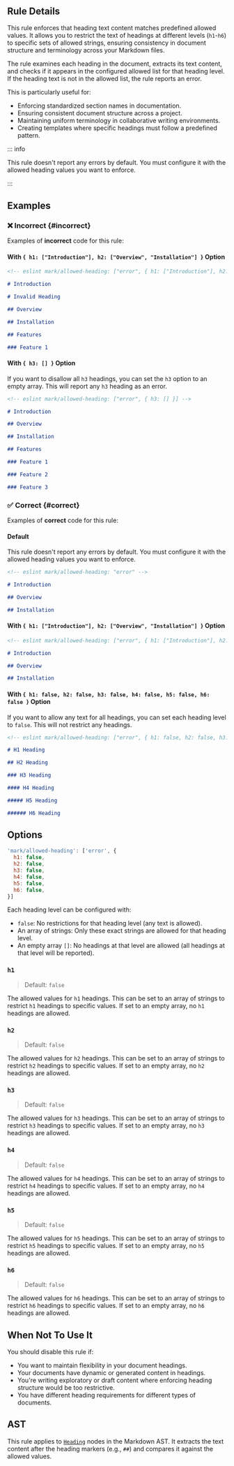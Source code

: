 <!-- markdownlint-disable-next-line no-inline-html first-line-h1 -->
<header v-html="$frontmatter.rule"></header>

## Rule Details

This rule enforces that heading text content matches predefined allowed values. It allows you to restrict the text of headings at different levels (`h1`-`h6`) to specific sets of allowed strings, ensuring consistency in document structure and terminology across your Markdown files.

The rule examines each heading in the document, extracts its text content, and checks if it appears in the configured allowed list for that heading level. If the heading text is not in the allowed list, the rule reports an error.

This is particularly useful for:

- Enforcing standardized section names in documentation.
- Ensuring consistent document structure across a project.
- Maintaining uniform terminology in collaborative writing environments.
- Creating templates where specific headings must follow a predefined pattern.

::: info

This rule doesn't report any errors by default. You must configure it with the allowed heading values you want to enforce.

:::

## Examples

### :x: Incorrect {#incorrect}

Examples of **incorrect** code for this rule:

#### With `{ h1: ["Introduction"], h2: ["Overview", "Installation"] }` Option

```md [incorrect.md] eslint-check
<!-- eslint mark/allowed-heading: ["error", { h1: ["Introduction"], h2: ["Overview", "Installation"] }] -->

# Introduction

# Invalid Heading

## Overview

## Installation

## Features

### Feature 1
```

#### With `{ h3: [] }` Option

If you want to disallow all `h3` headings, you can set the `h3` option to an empty array. This will report any `h3` heading as an error.

```md [incorrect.md] eslint-check
<!-- eslint mark/allowed-heading: ["error", { h3: [] }] -->

# Introduction

## Overview

## Installation

## Features

### Feature 1

### Feature 2

### Feature 3
```

### :white_check_mark: Correct {#correct}

Examples of **correct** code for this rule:

#### Default

This rule doesn't report any errors by default. You must configure it with the allowed heading values you want to enforce.

```md [correct.md] eslint-check
<!-- eslint mark/allowed-heading: "error" -->

# Introduction

## Overview

## Installation
```

#### With `{ h1: ["Introduction"], h2: ["Overview", "Installation"] }` Option

```md [correct.md] eslint-check
<!-- eslint mark/allowed-heading: ["error", { h1: ["Introduction"], h2: ["Overview", "Installation"] }] -->

# Introduction

## Overview

## Installation
```

#### With `{ h1: false, h2: false, h3: false, h4: false, h5: false, h6: false }` Option

If you want to allow any text for all headings, you can set each heading level to `false`. This will not restrict any headings.

```md [correct.md] eslint-check
<!-- eslint mark/allowed-heading: ["error", { h1: false, h2: false, h3: false, h4: false, h5: false, h6: false }] -->

# H1 Heading

## H2 Heading

### H3 Heading

#### H4 Heading

##### H5 Heading

###### H6 Heading
```

## Options

```js
'mark/allowed-heading': ['error', {
  h1: false,
  h2: false,
  h3: false,
  h4: false, 
  h5: false,    
  h6: false,
}]
```

Each heading level can be configured with:

- `false`: No restrictions for that heading level (any text is allowed).
- An array of strings: Only these exact strings are allowed for that heading level.
- An empty array `[]`: No headings at that level are allowed (all headings at that level will be reported).

### `h1`

> Default: `false`

The allowed values for `h1` headings. This can be set to an array of strings to restrict `h1` headings to specific values. If set to an empty array, no `h1` headings are allowed.

### `h2`

> Default: `false`

The allowed values for `h2` headings. This can be set to an array of strings to restrict `h2` headings to specific values. If set to an empty array, no `h2` headings are allowed.

### `h3`

> Default: `false`

The allowed values for `h3` headings. This can be set to an array of strings to restrict `h3` headings to specific values. If set to an empty array, no `h3` headings are allowed.

### `h4`

> Default: `false`

The allowed values for `h4` headings. This can be set to an array of strings to restrict `h4` headings to specific values. If set to an empty array, no `h4` headings are allowed.

### `h5`

> Default: `false`

The allowed values for `h5` headings. This can be set to an array of strings to restrict `h5` headings to specific values. If set to an empty array, no `h5` headings are allowed.

### `h6`

> Default: `false`

The allowed values for `h6` headings. This can be set to an array of strings to restrict `h6` headings to specific values. If set to an empty array, no `h6` headings are allowed.

## When Not To Use It

You should disable this rule if:

- You want to maintain flexibility in your document headings.
- Your documents have dynamic or generated content in headings.
- You're writing exploratory or draft content where enforcing heading structure would be too restrictive.
- You have different heading requirements for different types of documents.

## AST

This rule applies to [`Heading`](https://github.com/syntax-tree/mdast?tab=readme-ov-file#heading) nodes in the Markdown AST. It extracts the text content after the heading markers (e.g., `##`) and compares it against the allowed values.
